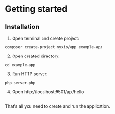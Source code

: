 # Getting started

## Installation

1. Open terminal and create project:

```shell
composer create-project nyxio/app example-app
```

2. Open created directory:

```shell
cd example-app
```

3. Run HTTP server:

```shell
php server.php
```

4. Open http://localhost:9501/api/hello

<br>
That's all you need to create and run the application.
